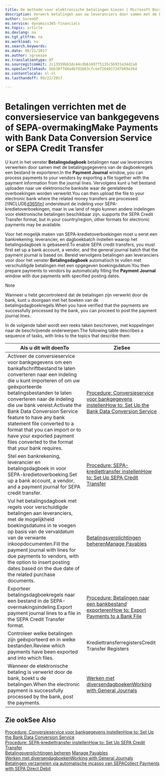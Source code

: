 ```yaml
---
title: De methode voor elektronische betalingen kiezen | Microsoft Docs
description: Verwerk betalingen aan uw leveranciers door samen met de betalingsgegevens van de dagboekregels een bestand te exporteren.
author: SorenGP
ms.service: dynamics365-financials
ms.topic: article
ms.devlang: na
ms.tgt_pltfrm: na
ms.workload: na
ms.search.keywords: 
ms.date: 08/21/2017
ms.author: sgroespe
ms.translationtype: HT
ms.sourcegitcommit: 2c13559bb3dc44cdb61697f5135c5b931e34d2a8
ms.openlocfilehash: bbb38f7d4a4b7d1b63cfceef2640172d7b69e364
ms.contentlocale: nl-nl
ms.lasthandoff: 09/22/2017

---
```

# <a name="make-payments-with-bank-data-conversion-service-or-sepa-credit-transfer"></a><span data-ttu-id="9353a-103">Betalingen verrichten met de conversieservice van bankgegevens of SEPA-overmaking</span><span class="sxs-lookup"><span data-stu-id="9353a-103">Make Payments with Bank Data Conversion Service or SEPA Credit Transfer</span></span>
<span data-ttu-id="9353a-104">U kunt in het venster **Betalingsdagboek** betalingen naar uw leveranciers verwerken door samen met de betalingsgegevens van de dagboekregels een bestand te exporteren.</span><span class="sxs-lookup"><span data-stu-id="9353a-104">In the **Payment Journal** window, you can process payments to your vendors by exporting a file together with the payment information from the journal lines.</span></span> <span data-ttu-id="9353a-105">Vervolgens kunt u het bestand uploaden naar uw elektronische banksite waar de gerelateerde overboekingen worden verwerkt.</span><span class="sxs-lookup"><span data-stu-id="9353a-105">You can then upload the file to your electronic bank where the related money transfers are processed.</span></span> [!INCLUDE[d365fin](includes/d365fin_md.md)]<span data-ttu-id="9353a-106"> ondersteunt de indeling voor SEPA-kredietoverboekingen, maar in uw land of regio kunnen andere indelingen voor elektronische betalingen beschikbaar zijn.</span><span class="sxs-lookup"><span data-stu-id="9353a-106"> supports the SEPA Credit Transfer format, but in your country/region, other formats for electronic payments may be available.</span></span>   

 <span data-ttu-id="9353a-107">Voor het mogelijk maken van SEPA-kredietoverboekingen moet u eerst een bankrekening, leverancier, en dagboekbatch instellen waarop het betalingsdagboek is gebaseerd.</span><span class="sxs-lookup"><span data-stu-id="9353a-107">To enable SEPA credit transfers, you must first set up a bank account, a vendor, and the general journal batch that the payment journal is based on.</span></span> <span data-ttu-id="9353a-108">Bereid vervolgens betalingen aan leveranciers voor door het venster **Betalingsdagboek** automatisch te vullen met verschuldigde betalingen met een opgegeven boekingsdatum.</span><span class="sxs-lookup"><span data-stu-id="9353a-108">You then prepare payments to vendors by automatically filling the **Payment Journal** window with due payments with specified posting dates.</span></span>  

> [!NOTE]  
>  <span data-ttu-id="9353a-109">Wanneer u hebt gecontroleerd dat de betalingen zijn verwerkt door de bank, kunt u doorgaan met het boeken van de betalingsdagboekregels.</span><span class="sxs-lookup"><span data-stu-id="9353a-109">When you have verified that the payments are successfully processed by the bank, you can proceed to post the payment journal lines.</span></span>  

 <span data-ttu-id="9353a-110">In de volgende tabel wordt een reeks taken beschreven, met koppelingen naar de beschrijvende onderwerpen.</span><span class="sxs-lookup"><span data-stu-id="9353a-110">The following table describes a sequence of tasks, with links to the topics that describe them.</span></span>   

|<span data-ttu-id="9353a-111">**Als u dit wilt doen**</span><span class="sxs-lookup"><span data-stu-id="9353a-111">**To**</span></span>|<span data-ttu-id="9353a-112">**Zie**</span><span class="sxs-lookup"><span data-stu-id="9353a-112">**See**</span></span>|  
|------------|-------------|  
|<span data-ttu-id="9353a-113">Activeer de conversieservice voor bankgegevens om een bankafschriftbestand te laten converteren naar een indeling die u kunt importeren of om uw geëxporteerde betalingsbestanden te laten converteren naar de indeling die uw bank vereist.</span><span class="sxs-lookup"><span data-stu-id="9353a-113">Activate the Bank Data Conversion Service feature to have any bank statement file converted to a format that you can import or to have your exported payment files converted to the format that your bank requires.</span></span>|[<span data-ttu-id="9353a-114">Procedure: Conversieservice voor bankgegevens instellen</span><span class="sxs-lookup"><span data-stu-id="9353a-114">How to: Set Up the Bank Data Conversion Service</span></span>](bank-how-setup-bank-statement-service.md)|  
|<span data-ttu-id="9353a-115">Stel een bankrekening, leverancier en betalingsdagboek in voor SEPA-kredietoverboeking.</span><span class="sxs-lookup"><span data-stu-id="9353a-115">Set up a bank account, a vendor, and a payment journal for SEPA credit transfer.</span></span>|[<span data-ttu-id="9353a-116">Procedure: SEPA-krediettransfer instellen</span><span class="sxs-lookup"><span data-stu-id="9353a-116">How to: Set Up SEPA Credit Transfer</span></span>](finance-how-to-set-up-sepa-credit-transfer.md)|  
|<span data-ttu-id="9353a-117">Vul het betalingsdagboek met regels voor verschuldigde betalingen aan leveranciers, met de mogelijkheid boekingsdatums in te voegen op basis van de vervaldatum van de verwante inkoopdocumenten.</span><span class="sxs-lookup"><span data-stu-id="9353a-117">Fill the payment journal with lines for due payments to vendors, with the option to insert posting dates based on the due date of the related purchase documents.</span></span>|[<span data-ttu-id="9353a-118">Betalingsverplichtingen beheren</span><span class="sxs-lookup"><span data-stu-id="9353a-118">Manage Payables</span></span>](payables-manage-payables.md)|  
|<span data-ttu-id="9353a-119">Exporteer betalingsdagboekregels naar een bestand in de SEPA-overmakingsindeling.</span><span class="sxs-lookup"><span data-stu-id="9353a-119">Export payment journal lines to a file in the SEPA Credit Transfer format.</span></span>|[<span data-ttu-id="9353a-120">Procedure: Betalingen naar een bankbestand exporteren</span><span class="sxs-lookup"><span data-stu-id="9353a-120">How to: Export Payments to a Bank File</span></span>](payables-how-export-payments-bank-file.md)|  
|<span data-ttu-id="9353a-121">Controleer welke betalingen zijn geëxporteerd en in welke bestanden.</span><span class="sxs-lookup"><span data-stu-id="9353a-121">Review which payments have been exported and into which files.</span></span>|<span data-ttu-id="9353a-122">Krediettransferregisters</span><span class="sxs-lookup"><span data-stu-id="9353a-122">Credit Transfer Registers</span></span>|  
|<span data-ttu-id="9353a-123">Wanneer de elektronische betaling is verwerkt door de bank, boekt u de betalingen.</span><span class="sxs-lookup"><span data-stu-id="9353a-123">When the electronic payment is successfully processed by the bank, post the payments.</span></span>|[<span data-ttu-id="9353a-124">Werken met diversendagboeken</span><span class="sxs-lookup"><span data-stu-id="9353a-124">Working with General Journals</span></span>](ui-work-general-journals.md)|  

## <a name="see-also"></a><span data-ttu-id="9353a-125">Zie ook</span><span class="sxs-lookup"><span data-stu-id="9353a-125">See Also</span></span>  
[<span data-ttu-id="9353a-126">Procedure: Conversieservice voor bankgegevens instellen</span><span class="sxs-lookup"><span data-stu-id="9353a-126">How to: Set Up the Bank Data Conversion Service</span></span>](bank-how-setup-bank-statement-service.md)  
[<span data-ttu-id="9353a-127">Procedure: SEPA-krediettransfer instellen</span><span class="sxs-lookup"><span data-stu-id="9353a-127">How to: Set Up SEPA Credit Transfer</span></span>](finance-how-to-set-up-sepa-credit-transfer.md)  
<span data-ttu-id="9353a-128">[Betalingsverplichtingen beheren](payables-manage-payables.md) </span><span class="sxs-lookup"><span data-stu-id="9353a-128">[Manage Payables](payables-manage-payables.md) </span></span>  
[<span data-ttu-id="9353a-129">Werken met diversendagboeken</span><span class="sxs-lookup"><span data-stu-id="9353a-129">Working with General Journals</span></span>](ui-work-general-journals.md)  
[<span data-ttu-id="9353a-130">Betalingen verzamelen via automatische incasso van SEPA</span><span class="sxs-lookup"><span data-stu-id="9353a-130">Collect Payments with SEPA Direct Debit</span></span>](finance-collect-payments-with-sepa-direct-debit.md)   


